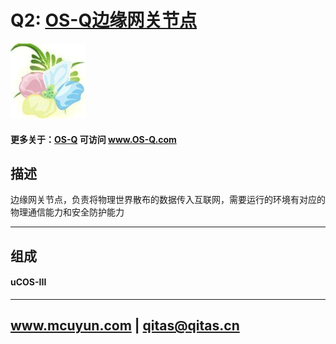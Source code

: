﻿# Q2: [OS-Q边缘网关节点](https://github.com/OS-Q/Q2) 

[![sites](OS-Q/OS-Q.png)](http://www.os-q.com)

#### 更多关于：[OS-Q](https://github.com/OS-Q/OS-Q) 可访问 www.OS-Q.com

## 描述

边缘网关节点，负责将物理世界散布的数据传入互联网，需要运行的环境有对应的物理通信能力和安全防护能力

---

## 组成

#### uCOS-III

---

##  www.mcuyun.com   |   qitas@qitas.cn

